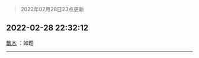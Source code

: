 > 2022年02月28日23点更新
<link rel="stylesheet" href="https://cdn.jsdelivr.net/gh/taotie6/sampleJSON@main/css/photo_show.css">
<meta name="referrer" content="no-referrer" />


 ## 2022-02-28 22:32:12 

 [㪚木](https://www.coolapk.com/feed/33897522?shareKey=YTY3NTMyYWU4NTg0NjIxY2UzOTY~) ：如题 

<div class="album">
</div>

 ------- 

